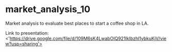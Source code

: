 # market_analysis_10
Market analysis to evaluate best places to start a coffee shop in LA.


Link to presentation: <'https://drive.google.com/file/d/109M6sK4LwabOlQ921IkIbzhl1ybkuKjV/view?usp=sharing'>
